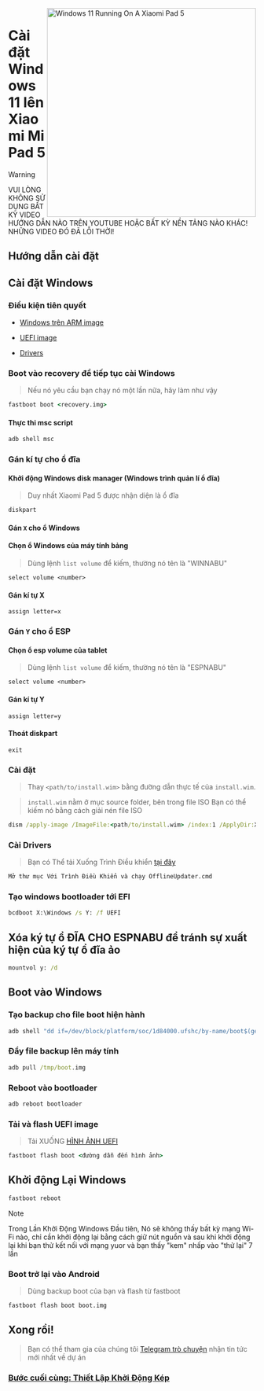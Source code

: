 <img align="right" src="https://raw.githubusercontent.com/erdilS/Port-Windows-11-Xiaomi-Pad-5/main/nabu.png" width="425" alt="Windows 11 Running On A Xiaomi Pad 5">


# Cài đặt Windows 11 lên Xiaomi Mi Pad 5

> [!WARNING]
> VUI LÒNG KHÔNG SỬ DỤNG BẤT KỲ VIDEO HƯỚNG DẪN NÀO TRÊN YOUTUBE HOẶC BẤT KỲ NỀN TẢNG NÀO KHÁC! NHỮNG VIDEO ĐÓ ĐÃ LỖI THỜI!

## Hướng dẫn cài đặt

## Cài đặt Windows

### Điều kiện tiên quyết

- [Windows trên ARM image](https://uupdump.net/)
  
- [UEFI image](https://raw.githubusercontent.com/erdilS/Port-Windows-11-Xiaomi-Pad-5/main/images/xiaomi-nabu_20240115.img)
  
- [Drivers](https://github.com/map220v/MiPad5-Drivers/releases/latest)


### Boot vào recovery để tiếp tục cài Windows
> Nếu nó yêu cầu bạn chạy nó một lần nữa, hãy làm như vậy
```cmd
fastboot boot <recovery.img>
```


#### Thực thi msc script

```cmd
adb shell msc
```

### Gán kí tự cho ổ đĩa
  

#### Khởi động Windows disk manager (Windows trình quản lí ổ đĩa)

> Duy nhất Xiaomi Pad 5 được nhận diện là ổ đĩa

```cmd
diskpart
```


#### Gán `X` cho ổ Windows

#### Chọn ổ Windows của máy tính bảng
> Dùng lệnh `list volume` để kiếm, thường nó tên là "WINNABU"

```diskpart
select volume <number>
```

#### Gán kí tự X
```diskpart
assign letter=x
```

### Gán `Y` cho ổ ESP

#### Chọn ổ esp volume của tablet
> Dùng lệnh `list volume` để kiếm, thường nó tên là "ESPNABU"

```diskpart
select volume <number>
```

#### Gán kí tự Y

```diskpart
assign letter=y
```

#### Thoát diskpart
```diskpart
exit
```

  
  

### Cài đặt

> Thay `<path/to/install.wim>` bằng đường dẫn thực tế của `install.wim`.

> `install.wim` nằm ở mục source folder, bên trong file ISO
> Bạn có thể kiếm nó bằng cách giải nén file ISO

```cmd
dism /apply-image /ImageFile:<path/to/install.wim> /index:1 /ApplyDir:X:\
```

### Cài Drivers

> Bạn có Thể tải Xuống Trình Điều khiển [tại đây](https://github.com/map220v/MiPad5-Drivers/releases/latest)

```cmd
Mở thư mục Với Trình Điều Khiển và chạy OfflineUpdater.cmd
```
### Tạo windows bootloader tới EFI

```cmd
bcdboot X:\Windows /s Y: /f UEFI
```
## Xóa ký tự ổ ĐĨA CHO ESPNABU để tránh sự xuất hiện của ký tự ổ đĩa ảo
```cmd
mountvol y: /d
```


## Boot vào Windows

### Tạo backup cho file boot hiện hành

```cmd
adb shell "dd if=/dev/block/platform/soc/1d84000.ufshc/by-name/boot$(getprop ro.boot.slot_suffix) of=/tmp/boot.img"
```

### Đẩy file backup lên máy tính

```cmd
adb pull /tmp/boot.img
```


### Reboot vào bootloader 

```cmd
adb reboot bootloader
```

### Tải và flash UEFI image
> Tải XUỐNG [HÌNH ẢNH UEFI](https://raw.githubusercontent.com/erdilS/Port-Windows-11-Xiaomi-Pad-5/main/images/xiaomi-nabu_20240115.img)
```cmd
fastboot flash boot <đường dẫn đến hình ảnh>
```
## Khởi động Lại Windows
```cmd
fastboot reboot
```
> [!NOTE]
> Trong Lần Khởi Động Windows Đầu tiên, Nó sẽ không thấy bất kỳ mạng Wi-Fi nào, chỉ cần khởi động lại bằng cách giữ nút nguồn và sau khi khởi động lại khi bạn thử kết nối với mạng yuor và bạn thấy "kem" nhấp vào "thử lại" 7 lần

### Boot trở lại vào Android
> Dùng backup boot của bạn và flash từ fastboot

```cmd
fastboot flash boot boot.img
```

## Xong rồi!
> Bạn có thể tham gia của chúng tôi [Telegram trò chuyện](https://t.me/nabuwoa) nhận tin tức mới nhất về dự án
### [Bước cuối cùng: Thiết Lập Khởi Động Kép](dualboot-vi.md)
